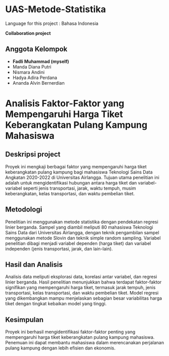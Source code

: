 # UAS-Metode-Statistika

Language for this project : Bahasa Indonesia

__Collaboration project__

## Anggota Kelompok
- __Fadli Muhammad (myself)__
- Manda Diana Putri
- Nismara Andini 
- Hadya Adira Perdana
- Ananda Alvin Bernerdian

# Analisis Faktor-Faktor yang Mempengaruhi Harga Tiket Keberangkatan Pulang Kampung Mahasiswa

## Deskripsi project

Proyek ini mengkaji berbagai faktor yang mempengaruhi harga tiket keberangkatan pulang kampung bagi mahasiswa Teknologi Sains Data Angkatan 2020-2022 di Universitas Airlangga. Tujuan utama penelitian ini adalah untuk mengidentifikasi hubungan antara harga tiket dan variabel-variabel seperti jenis transportasi, jarak, waktu tempuh, musim keberangkatan, kelas transportasi, dan waktu pembelian tiket.

## Metodologi

Penelitian ini menggunakan metode statistika dengan pendekatan regresi linier berganda. Sampel yang diambil meliputi 80 mahasiswa Teknologi Sains Data dari Universitas Airlangga, dengan teknik pengambilan sampel menggunakan metode Slovin dan teknik simple random sampling. Variabel penelitian dibagi menjadi variabel dependen (harga tiket) dan variabel independen (jenis transportasi, jarak, dan lain-lain).

## Hasil dan Analisis

Analisis data meliputi eksplorasi data, korelasi antar variabel, dan regresi linier berganda. Hasil penelitian menunjukkan bahwa terdapat faktor-faktor signifikan yang mempengaruhi harga tiket, termasuk jarak tempuh, jenis transportasi, kelas transportasi, dan waktu pembelian tiket. Model regresi yang dikembangkan mampu menjelaskan sebagian besar variabilitas harga tiket dengan tingkat kebaikan model yang tinggi.

## Kesimpulan

Proyek ini berhasil mengidentifikasi faktor-faktor penting yang mempengaruhi harga tiket keberangkatan pulang kampung mahasiswa. Penemuan ini dapat membantu mahasiswa dalam merencanakan perjalanan pulang kampung dengan lebih efisien dan ekonomis.
